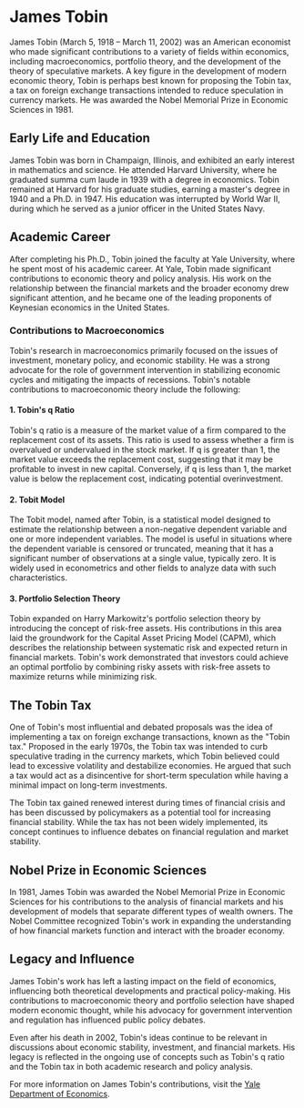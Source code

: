# James Tobin

James Tobin (March 5, 1918 – March 11, 2002) was an American economist who made significant contributions to a variety of fields within economics, including macroeconomics, portfolio theory, and the development of the theory of speculative markets. A key figure in the development of modern economic theory, Tobin is perhaps best known for proposing the Tobin tax, a tax on foreign exchange transactions intended to reduce speculation in currency markets. He was awarded the Nobel Memorial Prize in Economic Sciences in 1981.

## Early Life and Education

James Tobin was born in Champaign, Illinois, and exhibited an early interest in mathematics and science. He attended Harvard University, where he graduated summa cum laude in 1939 with a degree in economics. Tobin remained at Harvard for his graduate studies, earning a master's degree in 1940 and a Ph.D. in 1947. His education was interrupted by World War II, during which he served as a junior officer in the United States Navy.

## Academic Career

After completing his Ph.D., Tobin joined the faculty at Yale University, where he spent most of his academic career. At Yale, Tobin made significant contributions to economic theory and policy analysis. His work on the relationship between the financial markets and the broader economy drew significant attention, and he became one of the leading proponents of Keynesian economics in the United States.

### Contributions to Macroeconomics

Tobin's research in macroeconomics primarily focused on the issues of investment, monetary policy, and economic stability. He was a strong advocate for the role of government intervention in stabilizing economic cycles and mitigating the impacts of recessions. Tobin's notable contributions to macroeconomic theory include the following:

#### 1. Tobin's q Ratio

Tobin's q ratio is a measure of the market value of a firm compared to the replacement cost of its assets. This ratio is used to assess whether a firm is overvalued or undervalued in the stock market. If q is greater than 1, the market value exceeds the replacement cost, suggesting that it may be profitable to invest in new capital. Conversely, if q is less than 1, the market value is below the replacement cost, indicating potential overinvestment.

#### 2. Tobit Model

The Tobit model, named after Tobin, is a statistical model designed to estimate the relationship between a non-negative dependent variable and one or more independent variables. The model is useful in situations where the dependent variable is censored or truncated, meaning that it has a significant number of observations at a single value, typically zero. It is widely used in econometrics and other fields to analyze data with such characteristics.

#### 3. Portfolio Selection Theory

Tobin expanded on Harry Markowitz's portfolio selection theory by introducing the concept of risk-free assets. His contributions in this area laid the groundwork for the Capital Asset Pricing Model (CAPM), which describes the relationship between systematic risk and expected return in financial markets. Tobin's work demonstrated that investors could achieve an optimal portfolio by combining risky assets with risk-free assets to maximize returns while minimizing risk.

## The Tobin Tax

One of Tobin's most influential and debated proposals was the idea of implementing a tax on foreign exchange transactions, known as the "Tobin tax." Proposed in the early 1970s, the Tobin tax was intended to curb speculative trading in the currency markets, which Tobin believed could lead to excessive volatility and destabilize economies. He argued that such a tax would act as a disincentive for short-term speculation while having a minimal impact on long-term investments.

The Tobin tax gained renewed interest during times of financial crisis and has been discussed by policymakers as a potential tool for increasing financial stability. While the tax has not been widely implemented, its concept continues to influence debates on financial regulation and market stability.

## Nobel Prize in Economic Sciences

In 1981, James Tobin was awarded the Nobel Memorial Prize in Economic Sciences for his contributions to the analysis of financial markets and his development of models that separate different types of wealth owners. The Nobel Committee recognized Tobin's work in expanding the understanding of how financial markets function and interact with the broader economy.

## Legacy and Influence

James Tobin's work has left a lasting impact on the field of economics, influencing both theoretical developments and practical policy-making. His contributions to macroeconomic theory and portfolio selection have shaped modern economic thought, while his advocacy for government intervention and regulation has influenced public policy debates.

Even after his death in 2002, Tobin's ideas continue to be relevant in discussions about economic stability, investment, and financial markets. His legacy is reflected in the ongoing use of concepts such as Tobin's q ratio and the Tobin tax in both academic research and policy analysis.

For more information on James Tobin's contributions, visit the [Yale Department of Economics](https://economics.yale.edu/).
